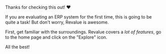 Thanks for checking this out! ❤️

If you are evaluating an ERP system for the first time, this is going to be quite a task! But don't worry, Revalue is awesome.

First, get familiar with the surroundings. Revalue covers a *lot of features*, go to the home page and click on the "Explore" icon.

All the best!
